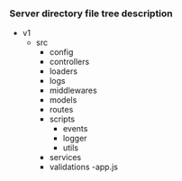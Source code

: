 ### Server directory file tree description

- v1
    - src
        - config
        - controllers
        - loaders
        * logs
        - middlewares
        - models
        - routes
        - scripts
            - events
            - logger
            - utils
        - services
        - validations
    -app.js
